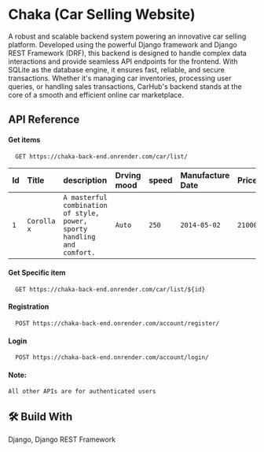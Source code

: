 # Chaka (Car Selling Website)
 A robust and scalable backend system powering an innovative car selling platform. Developed using the powerful Django framework and Django REST Framework (DRF), this backend is designed to handle complex data interactions and provide seamless API endpoints for the frontend. With SQLite as the database engine, it ensures fast, reliable, and secure transactions. Whether it's managing car inventories, processing user queries, or handling sales transactions, CarHub's backend stands at the core of a smooth and efficient online car marketplace.


## API Reference

#### Get items

```http
  GET https://chaka-back-end.onrender.com/car/list/
```

| Id | Title | description | Drving mood | speed | Manufacture Date | Price | Brand |
| :-------- | :------- | :----| :-----| :-----| :-----| :-----| :-----|
| `1` | `Corolla x` | `A masterful combination of style, power, sporty handling and comfort.` | `Auto` | `250` | `2014-05-02` | `21000` |  Corolla |

#### Get Specific item

```http
  GET https://chaka-back-end.onrender.com/car/list/${id}
```
#### Registration

```http
  POST https://chaka-back-end.onrender.com/account/register/
```
#### Login

```http
  POST https://chaka-back-end.onrender.com/account/login/
```

#### Note:
    All other APIs are for authenticated users

## 🛠 Build With
Django, Django REST Framework
